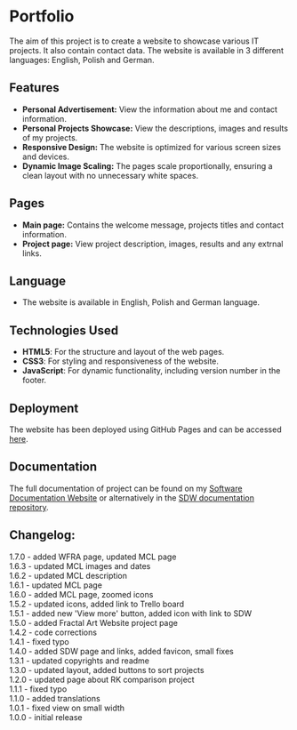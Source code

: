 # Portfolio

The aim of this project is to create a website to showcase various IT projects. It also contain contact data. The website is available in 3 different languages: English, Polish and German.

## Features

- **Personal Advertisement:** View the information about me and contact information.
- **Personal Projects Showcase:** View the descriptions, images and results of my projects.
- **Responsive Design:** The website is optimized for various screen sizes and devices.
- **Dynamic Image Scaling:** The pages scale proportionally, ensuring a clean layout with no unnecessary white spaces.

## Pages
- **Main page:** Contains the welcome message, projects titles and contact information.
- **Project page:** View project description, images, results and any extrnal links.


## Language
   - The website is available in English, Polish and German language.

## Technologies Used

- **HTML5**: For the structure and layout of the web pages.
- **CSS3**: For styling and responsiveness of the website.
- **JavaScript**: For dynamic functionality, including version number in the footer.

## Deployment  

The website has been deployed using GitHub Pages and can be accessed [here](https://patrickschroeder98.github.io/portfolio/).

## Documentation  

The full documentation of project can be found on my [Software Documentation Website](https://patrickschroeder98.github.io/software_documentation/portfolio_docs/index.html) or alternatively in the [SDW documentation repository](https://github.com/PatrickSchroeder98/software_documentation/tree/main/portfolio_docs).

 
## Changelog:  
1.7.0 - added WFRA page, updated MCL page  
1.6.3 - updated MCL images and dates  
1.6.2 - updated MCL description  
1.6.1 - updated MCL page  
1.6.0 - added MCL page, zoomed icons  
1.5.2 - updated icons, added link to Trello board  
1.5.1 - added new 'View more' button, added icon with link to SDW  
1.5.0 - added Fractal Art Website project page  
1.4.2 - code corrections  
1.4.1 - fixed typo  
1.4.0 - added SDW page and links, added favicon, small fixes  
1.3.1 - updated copyrights and readme  
1.3.0 - updated layout, added buttons to sort projects  
1.2.0 - updated page about RK comparison project  
1.1.1 - fixed typo  
1.1.0 - added translations  
1.0.1 - fixed view on small width  
1.0.0 - initial release  
